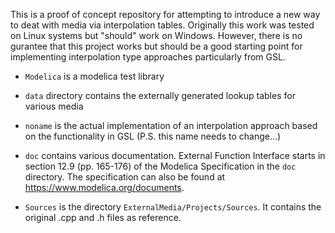  This is a proof of concept repository for attempting to introduce a new way to deat with media via interpolation tables. Originally this work was tested on Linux systems but "should" work on Windows. However, there is no gurantee that this project works but should be a good starting point for implementing interpolation type approaches particularly from GSL.

 - `Modelica` is a modelica test library

 - `data` directory contains the externally generated lookup tables for various media

 - `noname` is the actual implementation of an interpolation approach based on the functionality in GSL (P.S. this name needs to change...)
 
 - `doc` contains various documentation. External Function Interface starts in section 12.9 (pp. 165-176) of the Modelica Specification in the `doc` directory. The specification can also be found at https://www.modelica.org/documents.
 
 - `Sources` is the directory `ExternalMedia/Projects/Sources`. It contains the original .cpp and .h files as reference.